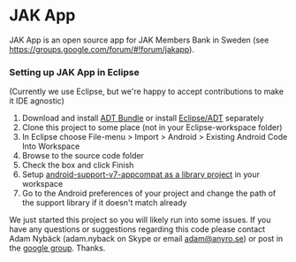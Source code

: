 # JAK App

JAK App is an open source app for JAK Members Bank in Sweden (see https://groups.google.com/forum/#!forum/jakapp).

### Setting up JAK App in Eclipse
(Currently we use Eclipse, but we're happy to accept contributions to make it IDE agnostic)

1. Download and install [ADT Bundle](http://developer.android.com/sdk/installing/bundle.html) or install [Eclipse/ADT](http://developer.android.com/sdk/index.html) separately
2. Clone this project to some place (not in your Eclipse-workspace folder)
3. In Eclipse choose File-menu > Import > Android > Existing Android Code Into Workspace
4. Browse to the source code folder
5. Check the box and click Finish
6. Setup [android-support-v7-appcompat as a library project](https://developer.android.com/tools/support-library/setup.html#libs-with-res) in your workspace
7. Go to the Android preferences of your project and change the path of the support library if it doesn't match already

We just started this project so you will likely run into some issues.
If you have any questions or suggestions regarding this code please
contact Adam Nybäck (adam.nyback on Skype or email adam@anyro.se) or
post in the [google group](https://groups.google.com/forum/#!forum/jakapp).
Thanks.